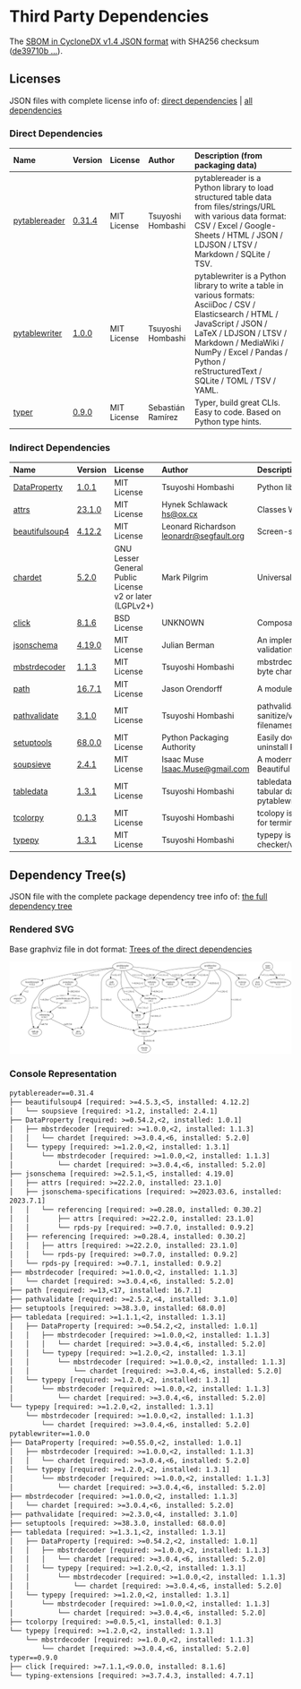 # Third Party Dependencies

<!--[[[fill sbom_sha256()]]]-->
The [SBOM in CycloneDX v1.4 JSON format](https://git.sr.ht/~sthagen/taulukko/blob/default/sbom/cdx.json) with SHA256 checksum ([de39710b ...](https://git.sr.ht/~sthagen/taulukko/blob/default/sbom/cdx.json.sha256 "sha256:de39710ba31298ead896065a37f902cfbe8265cb96f89688f822d5e4802414bb")).
<!--[[[end]]] (checksum: 0c70b25071684ef10dc524446c714094)-->
## Licenses 

JSON files with complete license info of: [direct dependencies](direct-dependency-licenses.json) | [all dependencies](all-dependency-licenses.json)

### Direct Dependencies

<!--[[[fill direct_dependencies_table()]]]-->
| Name                                                        | Version                                                  | License     | Author            | Description (from packaging data)                                                                                                                                                                                                                                  |
|:------------------------------------------------------------|:---------------------------------------------------------|:------------|:------------------|:-------------------------------------------------------------------------------------------------------------------------------------------------------------------------------------------------------------------------------------------------------------------|
| [pytablereader](https://github.com/thombashi/pytablereader) | [0.31.4](https://pypi.org/project/pytablereader/0.31.4/) | MIT License | Tsuyoshi Hombashi | pytablereader is a Python library to load structured table data from files/strings/URL with various data format: CSV / Excel / Google-Sheets / HTML / JSON / LDJSON / LTSV / Markdown / SQLite / TSV.                                                              |
| [pytablewriter](https://github.com/thombashi/pytablewriter) | [1.0.0](https://pypi.org/project/pytablewriter/1.0.0/)   | MIT License | Tsuyoshi Hombashi | pytablewriter is a Python library to write a table in various formats: AsciiDoc / CSV / Elasticsearch / HTML / JavaScript / JSON / LaTeX / LDJSON / LTSV / Markdown / MediaWiki / NumPy / Excel / Pandas / Python / reStructuredText / SQLite / TOML / TSV / YAML. |
| [typer](https://github.com/tiangolo/typer)                  | [0.9.0](https://pypi.org/project/typer/0.9.0/)           | MIT License | Sebastián Ramírez | Typer, build great CLIs. Easy to code. Based on Python type hints.                                                                                                                                                                                                 |
<!--[[[end]]] (checksum: ae3e28a61acc3f2517a2e07c2ac7800a)-->

### Indirect Dependencies

<!--[[[fill indirect_dependencies_table()]]]-->
| Name                                                                 | Version                                                   | License                                                 | Author                                     | Description (from packaging data)                                                                               |
|:---------------------------------------------------------------------|:----------------------------------------------------------|:--------------------------------------------------------|:-------------------------------------------|:----------------------------------------------------------------------------------------------------------------|
| [DataProperty](https://github.com/thombashi/DataProperty)            | [1.0.1](https://pypi.org/project/DataProperty/1.0.1/)     | MIT License                                             | Tsuyoshi Hombashi                          | Python library for extract property from data.                                                                  |
| [attrs](https://www.attrs.org/en/stable/changelog.html)              | [23.1.0](https://pypi.org/project/attrs/23.1.0/)          | MIT License                                             | Hynek Schlawack <hs@ox.cx>                 | Classes Without Boilerplate                                                                                     |
| [beautifulsoup4](https://www.crummy.com/software/BeautifulSoup/bs4/) | [4.12.2](https://pypi.org/project/beautifulsoup4/4.12.2/) | MIT License                                             | Leonard Richardson <leonardr@segfault.org> | Screen-scraping library                                                                                         |
| [chardet](https://github.com/chardet/chardet)                        | [5.2.0](https://pypi.org/project/chardet/5.2.0/)          | GNU Lesser General Public License v2 or later (LGPLv2+) | Mark Pilgrim                               | Universal encoding detector for Python 3                                                                        |
| [click](https://palletsprojects.com/p/click/)                        | [8.1.6](https://pypi.org/project/click/8.1.6/)            | BSD License                                             | UNKNOWN                                    | Composable command line interface toolkit                                                                       |
| [jsonschema](https://github.com/python-jsonschema/jsonschema)        | [4.19.0](https://pypi.org/project/jsonschema/4.19.0/)     | MIT License                                             | Julian Berman                              | An implementation of JSON Schema validation for Python                                                          |
| [mbstrdecoder](https://github.com/thombashi/mbstrdecoder)            | [1.1.3](https://pypi.org/project/mbstrdecoder/1.1.3/)     | MIT License                                             | Tsuyoshi Hombashi                          | mbstrdecoder is a Python library for multi-byte character string decoder                                        |
| [path](https://github.com/jaraco/path)                               | [16.7.1](https://pypi.org/project/path/16.7.1/)           | MIT License                                             | Jason Orendorff                            | A module wrapper for os.path                                                                                    |
| [pathvalidate](https://github.com/thombashi/pathvalidate)            | [3.1.0](https://pypi.org/project/pathvalidate/3.1.0/)     | MIT License                                             | Tsuyoshi Hombashi                          | pathvalidate is a Python library to sanitize/validate a string such as filenames/file-paths/etc.                |
| [setuptools](https://github.com/pypa/setuptools)                     | [68.0.0](https://pypi.org/project/setuptools/68.0.0/)     | MIT License                                             | Python Packaging Authority                 | Easily download, build, install, upgrade, and uninstall Python packages                                         |
| [soupsieve](https://github.com/facelessuser/soupsieve)               | [2.4.1](https://pypi.org/project/soupsieve/2.4.1/)        | MIT License                                             | Isaac Muse <Isaac.Muse@gmail.com>          | A modern CSS selector implementation for Beautiful Soup.                                                        |
| [tabledata](https://github.com/thombashi/tabledata)                  | [1.3.1](https://pypi.org/project/tabledata/1.3.1/)        | MIT License                                             | Tsuyoshi Hombashi                          | tabledata is a Python library to represent tabular data. Used for pytablewriter/pytablereader/SimpleSQLite/etc. |
| [tcolorpy](https://github.com/thombashi/tcolorpy)                    | [0.1.3](https://pypi.org/project/tcolorpy/0.1.3/)         | MIT License                                             | Tsuyoshi Hombashi                          | tcolopy is a Python library to apply true color for terminal text.                                              |
| [typepy](https://github.com/thombashi/typepy)                        | [1.3.1](https://pypi.org/project/typepy/1.3.1/)           | MIT License                                             | Tsuyoshi Hombashi                          | typepy is a Python library for variable type checker/validator/converter at a run time.                         |
<!--[[[end]]] (checksum: a3635290953e8a9018e25424ec707db8)-->

## Dependency Tree(s)

JSON file with the complete package dependency tree info of: [the full dependency tree](package-dependency-tree.json)

### Rendered SVG

Base graphviz file in dot format: [Trees of the direct dependencies](package-dependency-tree.dot.txt)

<img src="./package-dependency-tree.svg" alt="Trees of the direct dependencies" title="Trees of the direct dependencies"/>

### Console Representation

<!--[[[fill dependency_tree_console_text()]]]-->
````console
pytablereader==0.31.4
├── beautifulsoup4 [required: >=4.5.3,<5, installed: 4.12.2]
│   └── soupsieve [required: >1.2, installed: 2.4.1]
├── DataProperty [required: >=0.54.2,<2, installed: 1.0.1]
│   ├── mbstrdecoder [required: >=1.0.0,<2, installed: 1.1.3]
│   │   └── chardet [required: >=3.0.4,<6, installed: 5.2.0]
│   └── typepy [required: >=1.2.0,<2, installed: 1.3.1]
│       └── mbstrdecoder [required: >=1.0.0,<2, installed: 1.1.3]
│           └── chardet [required: >=3.0.4,<6, installed: 5.2.0]
├── jsonschema [required: >=2.5.1,<5, installed: 4.19.0]
│   ├── attrs [required: >=22.2.0, installed: 23.1.0]
│   ├── jsonschema-specifications [required: >=2023.03.6, installed: 2023.7.1]
│   │   └── referencing [required: >=0.28.0, installed: 0.30.2]
│   │       ├── attrs [required: >=22.2.0, installed: 23.1.0]
│   │       └── rpds-py [required: >=0.7.0, installed: 0.9.2]
│   ├── referencing [required: >=0.28.4, installed: 0.30.2]
│   │   ├── attrs [required: >=22.2.0, installed: 23.1.0]
│   │   └── rpds-py [required: >=0.7.0, installed: 0.9.2]
│   └── rpds-py [required: >=0.7.1, installed: 0.9.2]
├── mbstrdecoder [required: >=1.0.0,<2, installed: 1.1.3]
│   └── chardet [required: >=3.0.4,<6, installed: 5.2.0]
├── path [required: >=13,<17, installed: 16.7.1]
├── pathvalidate [required: >=2.5.2,<4, installed: 3.1.0]
├── setuptools [required: >=38.3.0, installed: 68.0.0]
├── tabledata [required: >=1.1.1,<2, installed: 1.3.1]
│   ├── DataProperty [required: >=0.54.2,<2, installed: 1.0.1]
│   │   ├── mbstrdecoder [required: >=1.0.0,<2, installed: 1.1.3]
│   │   │   └── chardet [required: >=3.0.4,<6, installed: 5.2.0]
│   │   └── typepy [required: >=1.2.0,<2, installed: 1.3.1]
│   │       └── mbstrdecoder [required: >=1.0.0,<2, installed: 1.1.3]
│   │           └── chardet [required: >=3.0.4,<6, installed: 5.2.0]
│   └── typepy [required: >=1.2.0,<2, installed: 1.3.1]
│       └── mbstrdecoder [required: >=1.0.0,<2, installed: 1.1.3]
│           └── chardet [required: >=3.0.4,<6, installed: 5.2.0]
└── typepy [required: >=1.2.0,<2, installed: 1.3.1]
    └── mbstrdecoder [required: >=1.0.0,<2, installed: 1.1.3]
        └── chardet [required: >=3.0.4,<6, installed: 5.2.0]
pytablewriter==1.0.0
├── DataProperty [required: >=0.55.0,<2, installed: 1.0.1]
│   ├── mbstrdecoder [required: >=1.0.0,<2, installed: 1.1.3]
│   │   └── chardet [required: >=3.0.4,<6, installed: 5.2.0]
│   └── typepy [required: >=1.2.0,<2, installed: 1.3.1]
│       └── mbstrdecoder [required: >=1.0.0,<2, installed: 1.1.3]
│           └── chardet [required: >=3.0.4,<6, installed: 5.2.0]
├── mbstrdecoder [required: >=1.0.0,<2, installed: 1.1.3]
│   └── chardet [required: >=3.0.4,<6, installed: 5.2.0]
├── pathvalidate [required: >=2.3.0,<4, installed: 3.1.0]
├── setuptools [required: >=38.3.0, installed: 68.0.0]
├── tabledata [required: >=1.3.1,<2, installed: 1.3.1]
│   ├── DataProperty [required: >=0.54.2,<2, installed: 1.0.1]
│   │   ├── mbstrdecoder [required: >=1.0.0,<2, installed: 1.1.3]
│   │   │   └── chardet [required: >=3.0.4,<6, installed: 5.2.0]
│   │   └── typepy [required: >=1.2.0,<2, installed: 1.3.1]
│   │       └── mbstrdecoder [required: >=1.0.0,<2, installed: 1.1.3]
│   │           └── chardet [required: >=3.0.4,<6, installed: 5.2.0]
│   └── typepy [required: >=1.2.0,<2, installed: 1.3.1]
│       └── mbstrdecoder [required: >=1.0.0,<2, installed: 1.1.3]
│           └── chardet [required: >=3.0.4,<6, installed: 5.2.0]
├── tcolorpy [required: >=0.0.5,<1, installed: 0.1.3]
└── typepy [required: >=1.2.0,<2, installed: 1.3.1]
    └── mbstrdecoder [required: >=1.0.0,<2, installed: 1.1.3]
        └── chardet [required: >=3.0.4,<6, installed: 5.2.0]
typer==0.9.0
├── click [required: >=7.1.1,<9.0.0, installed: 8.1.6]
└── typing-extensions [required: >=3.7.4.3, installed: 4.7.1]
````
<!--[[[end]]] (checksum: 3dd6c6e9c5a7f7c116453e71b20f9e9f)-->
